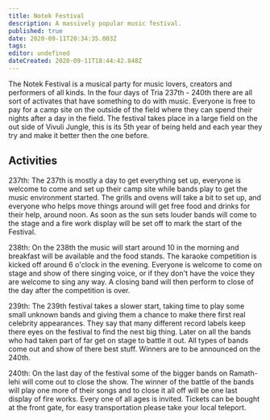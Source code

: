 ```yaml
---
title: Notek Festival
description: A massively popular music festival.
published: true
date: 2020-09-11T20:34:35.003Z
tags: 
editor: undefined
dateCreated: 2020-09-11T18:44:42.848Z
---
```


The Notek Festival is a musical party for music lovers, creators and performers of all kinds. In the four days of Tria 237th - 240th there are all sort of activates that have something to do with music. Everyone is free to pay for a camp site on the outside of the field where they can spend their nights after a day in the field. The festival takes place in a large field on the out side of Vivuli Jungle, this is its 5th year of being held and each year they try and make it better then the one before.

## Activities

237th: The 237th is mostly a day to get everything set up, everyone is welcome to come and set up their camp site while bands play to get the music environment started. The grills and ovens will take a bit to set up, and everyone who helps move things around will get free food and drinks for their help, around noon. As soon as the sun sets louder bands will come to the stage and a fire work display will be set off to mark the start of the Festival.

238th: On the 238th the music will start around 10 in the morning and breakfast will be available and the food stands. The karaoke competition is kicked off around 6 o'clock in the evening. Everyone is welcome to come on stage and show of there singing voice, or if they don't have the voice they are welcome to sing any way. A closing band will then perform to close of the day after the competition is over.

239th: The 239th festival takes a slower start, taking time to play some small unknown bands and giving them a chance to make there first real celebrity appearances. They say that many different record labels keep there eyes on the festival to find the nest big thing. Later on all the bands who had taken part of far get on stage to battle it out. All types of bands come out and show of there best stuff. Winners are to be announced on the 240th.

240th: On the last day of the festival some of the bigger bands on Ramath-lehi will come out to close the show. The winner of the battle of the bands will play one more of their songs and to close it all off will be one last display of fire works. Every one of all ages is invited. Tickets can be bought at the front gate, for easy transportation please take your local teleport.